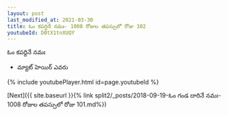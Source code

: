 ```yaml
---
layout: post
last_modified_at: 2021-03-30
title: ఓం కపర్దినే నమః- 1008 రోజుల తపస్సులో రోజు 102
youtubeId: D0tX1tnXUQY
---
```

 
 
 ఓం కపర్దినే నమః  
 
 -  మ్యాట్ హెయిర్ ఎవరు 
 
  
 
  
 
 
 
 
 
 


{% include youtubePlayer.html id=page.youtubeId %}
 
[Next]({{ site.baseurl }}{% link  split2/_posts/2018-09-19-ఓం గండ దారినే నమః- 1008 రోజుల తపస్సులో రోజు 101.md%})
 
